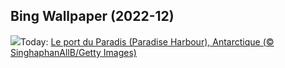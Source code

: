 ## Bing Wallpaper (2022-12)
![](https://www.bing.com/th?id=OHR.AntarcticaDay_FR-FR1000836814_UHD.jpg&w=1000)Today: [Le port du Paradis (Paradise Harbour), Antarctique (© SinghaphanAllB/Getty Images)](https://www.bing.com/th?id=OHR.AntarcticaDay_FR-FR1000836814_UHD.jpg)